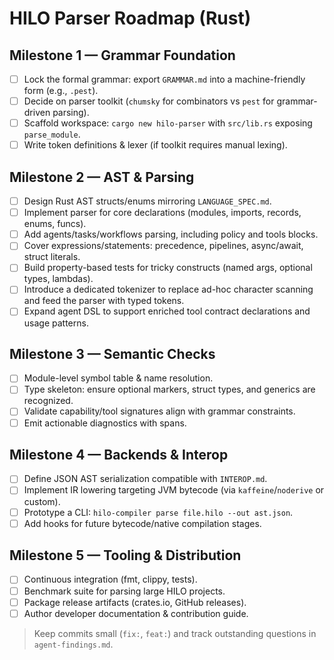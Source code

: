 # HILO Parser Roadmap (Rust)

## Milestone 1 — Grammar Foundation
- [ ] Lock the formal grammar: export `GRAMMAR.md` into a machine-friendly form (e.g., `.pest`).
- [ ] Decide on parser toolkit (`chumsky` for combinators vs `pest` for grammar-driven parsing).
- [ ] Scaffold workspace: `cargo new hilo-parser` with `src/lib.rs` exposing `parse_module`.
- [ ] Write token definitions & lexer (if toolkit requires manual lexing).

## Milestone 2 — AST & Parsing
- [ ] Design Rust AST structs/enums mirroring `LANGUAGE_SPEC.md`.
- [ ] Implement parser for core declarations (modules, imports, records, enums, funcs).
- [ ] Add agents/tasks/workflows parsing, including policy and tools blocks.
- [ ] Cover expressions/statements: precedence, pipelines, async/await, struct literals.
- [ ] Build property-based tests for tricky constructs (named args, optional types, lambdas).
- [ ] Introduce a dedicated tokenizer to replace ad-hoc character scanning and feed the parser with typed tokens.
- [ ] Expand agent DSL to support enriched tool contract declarations and usage patterns.

## Milestone 3 — Semantic Checks
- [ ] Module-level symbol table & name resolution.
- [ ] Type skeleton: ensure optional markers, struct types, and generics are recognized.
- [ ] Validate capability/tool signatures align with grammar constraints.
- [ ] Emit actionable diagnostics with spans.

## Milestone 4 — Backends & Interop
- [ ] Define JSON AST serialization compatible with `INTEROP.md`.
- [ ] Implement IR lowering targeting JVM bytecode (via `kaffeine`/`noderive` or custom).
- [ ] Prototype a CLI: `hilo-compiler parse file.hilo --out ast.json`.
- [ ] Add hooks for future bytecode/native compilation stages.

## Milestone 5 — Tooling & Distribution
- [ ] Continuous integration (fmt, clippy, tests).
- [ ] Benchmark suite for parsing large HILO projects.
- [ ] Package release artifacts (crates.io, GitHub releases).
- [ ] Author developer documentation & contribution guide.

> Keep commits small (`fix:`, `feat:`) and track outstanding questions in `agent-findings.md`.
